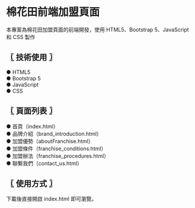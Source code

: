 # 棉花田前端加盟頁面  
本專案為棉花田加盟頁面的前端開發，使用 HTML5、Bootstrap 5、JavaScript 和 CSS 製作  


## 〖 技術使用 〗  
● HTML5  
● Bootstrap 5  
● JavaScript  
● CSS  

## 〖 頁面列表 〗  
● 首頁（index.html）  
● 品牌介紹（brand_introduction.html）  
● 加盟優勢（aboutFranchise.html）  
● 加盟條件（franchise_conditions.html）  
● 加盟辦法（franchise_procedures.html）  
● 聯繫我們（contact_us.html）

## 〖 使用方式 〗  
下載後直接開啟 index.html 即可瀏覽。
